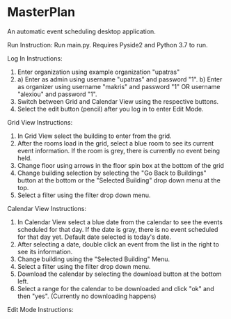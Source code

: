 # MasterPlan
An automatic event scheduling desktop application.

Run Instruction:
Run main.py. Requires Pyside2 and Python 3.7 to run. 

Log In Instructions:
1. Enter organization using example organization "upatras"
2. a) Enter as admin using username "upatras" and password "1".
   b) Enter as organizer using username "makris" and password "1" OR username "alexiou" and password "1".
3. Switch between Grid and Calendar View using the respective buttons.
4. Select the edit button (pencil) after you log in to enter Edit Mode.

Grid View Instructions:
1. In Grid View select the building to enter from the grid.
2. After the rooms load in the grid, select a blue room to see its current event information. If the room is grey, there is currently no event being held.
3. Change floor using arrows in the floor spin box at the bottom of the grid
4. Change building selection by selecting the "Go Back to Buildings" button at the bottom or the "Selected Building" drop down menu at the top.
5. Select a filter using the filter drop down menu.

Calendar View Instructions:
1. In Calendar View select a blue date from the calendar to see the events scheduled for that day. If the date is gray, there is no event scheduled for that day yet. Default date selected is today's date.
2. After selecting a date, double click an event from the list in the right to see its information.
3. Change building using the "Selected Building" Menu.
4. Select a filter using the filter drop down menu.
5. Download the calendar by selecting the download button at the bottom left.
6. Select a range for the calendar to be downloaded and click "ok" and then "yes". (Currently no downloading happens)

Edit Mode Instructions:
